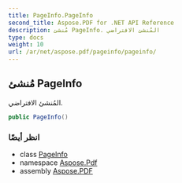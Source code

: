 ```yaml
---
title: PageInfo.PageInfo
second_title: Aspose.PDF for .NET API Reference
description: مُنشئ PageInfo. المُنشئ الافتراضي
type: docs
weight: 10
url: /ar/net/aspose.pdf/pageinfo/pageinfo/
---
```

## مُنشئ PageInfo

المُنشئ الافتراضي.

```csharp
public PageInfo()
```

### انظر أيضًا

* class [PageInfo](../)
* namespace [Aspose.Pdf](../../../aspose.pdf/)
* assembly [Aspose.PDF](../../../)